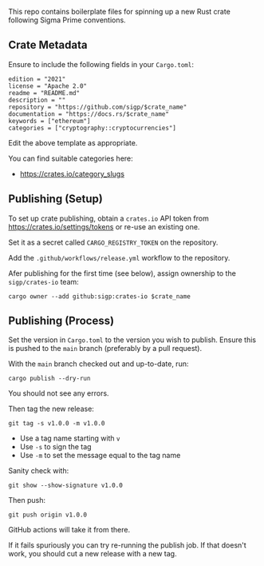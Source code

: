 This repo contains boilerplate files for spinning up a new Rust crate following Sigma Prime conventions.

## Crate Metadata

Ensure to include the following fields in your `Cargo.toml`:

```
edition = "2021"
license = "Apache 2.0"
readme = "README.md"
description = ""
repository = "https://github.com/sigp/$crate_name"
documentation = "https://docs.rs/$crate_name"
keywords = ["ethereum"]
categories = ["cryptography::cryptocurrencies"]
```

Edit the above template as appropriate.

You can find suitable categories here:

- https://crates.io/category_slugs

## Publishing (Setup)

To set up crate publishing, obtain a `crates.io` API token from https://crates.io/settings/tokens
or re-use an existing one.

Set it as a secret called `CARGO_REGISTRY_TOKEN` on the repository.

Add the `.github/workflows/release.yml` workflow to the repository.

Afer publishing for the first time (see below), assign ownership to the `sigp/crates-io` team:

```
cargo owner --add github:sigp:crates-io $crate_name
```

## Publishing (Process)

Set the version in `Cargo.toml` to the version you wish to publish. Ensure this is pushed to the
`main` branch (preferably by a pull request).

With the `main` branch checked out and up-to-date, run:

```
cargo publish --dry-run
```

You should not see any errors.

Then tag the new release:

```
git tag -s v1.0.0 -m v1.0.0
```

- Use a tag name starting with `v`
- Use `-s` to sign the tag
- Use `-m` to set the message equal to the tag name

Sanity check with:

```
git show --show-signature v1.0.0
```

Then push:

```
git push origin v1.0.0
```

GitHub actions will take it from there.

If it fails spuriously you can try re-running the publish job. If that doesn't work, you should
cut a new release with a new tag.
